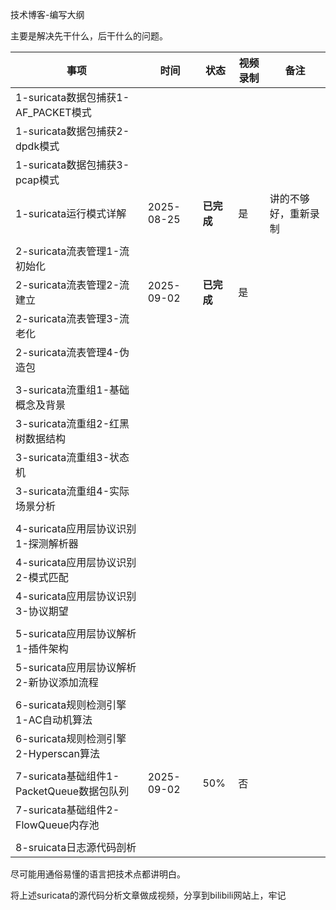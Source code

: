 技术博客-编写大纲

主要是解决先干什么，后干什么的问题。

| 事项                                      | 时间       | 状态       | 视频录制 | 备注                 |
| ----------------------------------------- | ---------- | ---------- | -------- | -------------------- |
| 1-suricata数据包捕获1-AF_PACKET模式       |            |            |          |                      |
| 1-suricata数据包捕获2-dpdk模式            |            |            |          |                      |
| 1-suricata数据包捕获3-pcap模式            |            |            |          |                      |
| 1-suricata运行模式详解                    | 2025-08-25 | **已完成** | 是       | 讲的不够好，重新录制 |
|                                           |            |            |          |                      |
| 2-suricata流表管理1-流初始化              |            |            |          |                      |
| 2-suricata流表管理2-流建立                | 2025-09-02 | **已完成** | 是       |                      |
| 2-suricata流表管理3-流老化                |            |            |          |                      |
| 2-suricata流表管理4-伪造包                |            |            |          |                      |
|                                           |            |            |          |                      |
| 3-suricata流重组1-基础概念及背景          |            |            |          |                      |
| 3-suricata流重组2-红黑树数据结构          |            |            |          |                      |
| 3-suricata流重组3-状态机                  |            |            |          |                      |
| 3-suricata流重组4-实际场景分析            |            |            |          |                      |
|                                           |            |            |          |                      |
| 4-suricata应用层协议识别1-探测解析器      |            |            |          |                      |
| 4-suricata应用层协议识别2-模式匹配        |            |            |          |                      |
| 4-suricata应用层协议识别3-协议期望        |            |            |          |                      |
|                                           |            |            |          |                      |
| 5-suricata应用层协议解析1-插件架构        |            |            |          |                      |
| 5-suricata应用层协议解析2-新协议添加流程  |            |            |          |                      |
|                                           |            |            |          |                      |
| 6-suricata规则检测引擎1-AC自动机算法      |            |            |          |                      |
| 6-suricata规则检测引擎2-Hyperscan算法     |            |            |          |                      |
|                                           |            |            |          |                      |
| 7-suricata基础组件1-PacketQueue数据包队列 | 2025-09-02 | 50%        | 否       |                      |
| 7-suricata基础组件2-FlowQueue内存池       |            |            |          |                      |
|                                           |            |            |          |                      |
| 8-sruicata日志源代码剖析                  |            |            |          |                      |

尽可能用通俗易懂的语言把技术点都讲明白。



将上述suricata的源代码分析文章做成视频，分享到bilibili网站上，牢记
